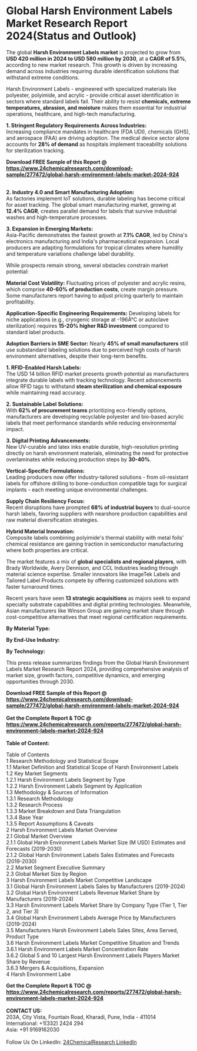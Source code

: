 <h1>Global Harsh Environment Labels Market Research Report 2024(Status and Outlook)</h1><p>The global <strong>Harsh Environment Labels market</strong> is projected to grow from <strong>USD 420 million in 2024 to USD 580 million by 2030</strong>, at a <strong>CAGR of 5.5%</strong>, according to new market research. This growth is driven by increasing demand across industries requiring durable identification solutions that withstand extreme conditions.</p><p>Harsh Environment Labels - engineered with specialized materials like polyester, polyimide, and acrylic - provide critical asset identification in sectors where standard labels fail. Their ability to resist <strong>chemicals, extreme temperatures, abrasion, and moisture</strong> makes them essential for industrial operations, healthcare, and high-tech manufacturing.</p><p><strong>1. Stringent Regulatory Requirements Across Industries:</strong><br>
Increasing compliance mandates in healthcare (FDA UDI), chemicals (GHS), and aerospace (FAA) are driving adoption. The medical device sector alone accounts for <strong>28% of demand</strong> as hospitals implement traceability solutions for sterilization tracking.</p><div><b>Download FREE Sample of this Report @ 
            <a href="https://www.24chemicalresearch.com/download-sample/277472/global-harsh-environment-labels-market-2024-924">
            https://www.24chemicalresearch.com/download-sample/277472/global-harsh-environment-labels-market-2024-924</a></b></div><br><p><strong>2. Industry 4.0 and Smart Manufacturing Adoption:</strong><br>
As factories implement IoT solutions, durable labeling has become critical for asset tracking. The global smart manufacturing market, growing at <strong>12.4% CAGR</strong>, creates parallel demand for labels that survive industrial washes and high-temperature processes.</p><p><strong>3. Expansion in Emerging Markets:</strong><br>
Asia-Pacific demonstrates the fastest growth at <strong>7.1% CAGR</strong>, led by China's electronics manufacturing and India's pharmaceutical expansion. Local producers are adapting formulations for tropical climates where humidity and temperature variations challenge label durability.</p><p>While prospects remain strong, several obstacles constrain market potential:</p><p><strong>Material Cost Volatility:</strong> Fluctuating prices of polyester and acrylic resins, which comprise <strong>40-60% of production costs</strong>, create margin pressure. Some manufacturers report having to adjust pricing quarterly to maintain profitability.</p><p><strong>Application-Specific Engineering Requirements:</strong> Developing labels for niche applications (e.g., cryogenic storage at -196Â°C or autoclave sterilization) requires <strong>15-20% higher R&amp;D investment</strong> compared to standard label products.</p><p><strong>Adoption Barriers in SME Sector:</strong> Nearly <strong>45% of small manufacturers</strong> still use substandard labeling solutions due to perceived high costs of harsh environment alternatives, despite their long-term benefits.</p><p><strong>1. RFID-Enabled Harsh Labels:</strong><br>
The USD 14 billion RFID market presents growth potential as manufacturers integrate durable labels with tracking technology. Recent advancements allow RFID tags to withstand <strong>steam sterilization and chemical exposure</strong> while maintaining read accuracy.</p><p><strong>2. Sustainable Label Solutions:</strong><br>
With <strong>62% of procurement teams</strong> prioritizing eco-friendly options, manufacturers are developing recyclable polyester and bio-based acrylic labels that meet performance standards while reducing environmental impact.</p><p><strong>3. Digital Printing Advancements:</strong><br>
New UV-curable and latex inks enable durable, high-resolution printing directly on harsh environment materials, eliminating the need for protective overlaminates while reducing production steps by <strong>30-40%</strong>.</p><p><strong>Vertical-Specific Formulations:</strong><br>
	Leading producers now offer industry-tailored solutions - from oil-resistant labels for offshore drilling to bone-conduction compatible tags for surgical implants - each meeting unique environmental challenges.</p><p><strong>Supply Chain Resiliency Focus:</strong><br>
	Recent disruptions have prompted <strong>68% of industrial buyers</strong> to dual-source harsh labels, favoring suppliers with nearshore production capabilities and raw material diversification strategies.</p><p><strong>Hybrid Material Innovation:</strong><br>
	Composite labels combining polyimide's thermal stability with metal foils' chemical resistance are gaining traction in semiconductor manufacturing where both properties are critical.</p><p>The market features a mix of <strong>global specialists and regional players</strong>, with Brady Worldwide, Avery Dennison, and CCL Industries leading through material science expertise. Smaller innovators like ImageTek Labels and Tailored Label Products compete by offering customized solutions with faster turnaround times.</p><p>Recent years have seen <strong>13 strategic acquisitions</strong> as majors seek to expand specialty substrate capabilities and digital printing technologies. Meanwhile, Asian manufacturers like Winson Group are gaining market share through cost-competitive alternatives that meet regional certification requirements.</p><p><strong>By Material Type:</strong></p><p><strong>By End-Use Industry:</strong></p><p><strong>By Technology:</strong></p><p>This press release summarizes findings from the Global Harsh Environment Labels Market Research Report 2024, providing comprehensive analysis of market size, growth factors, competitive dynamics, and emerging opportunities through 2030.</p><div><b>Download FREE Sample of this Report @ 
            <a href="https://www.24chemicalresearch.com/download-sample/277472/global-harsh-environment-labels-market-2024-924">
            https://www.24chemicalresearch.com/download-sample/277472/global-harsh-environment-labels-market-2024-924</a></b></div><br><div><b>Get the Complete Report & TOC @ 
            <a href="https://www.24chemicalresearch.com/reports/277472/global-harsh-environment-labels-market-2024-924">
            https://www.24chemicalresearch.com/reports/277472/global-harsh-environment-labels-market-2024-924</a></b></div><br>
            <b>Table of Content:</b><p>Table of Contents<br />
1 Research Methodology and Statistical Scope<br />
1.1 Market Definition and Statistical Scope of Harsh Environment Labels<br />
1.2 Key Market Segments<br />
1.2.1 Harsh Environment Labels Segment by Type<br />
1.2.2 Harsh Environment Labels Segment by Application<br />
1.3 Methodology & Sources of Information<br />
1.3.1 Research Methodology<br />
1.3.2 Research Process<br />
1.3.3 Market Breakdown and Data Triangulation<br />
1.3.4 Base Year<br />
1.3.5 Report Assumptions & Caveats<br />
2 Harsh Environment Labels Market Overview<br />
2.1 Global Market Overview<br />
2.1.1 Global Harsh Environment Labels Market Size (M USD) Estimates and Forecasts (2019-2030)<br />
2.1.2 Global Harsh Environment Labels Sales Estimates and Forecasts (2019-2030)<br />
2.2 Market Segment Executive Summary<br />
2.3 Global Market Size by Region<br />
3 Harsh Environment Labels Market Competitive Landscape<br />
3.1 Global Harsh Environment Labels Sales by Manufacturers (2019-2024)<br />
3.2 Global Harsh Environment Labels Revenue Market Share by Manufacturers (2019-2024)<br />
3.3 Harsh Environment Labels Market Share by Company Type (Tier 1, Tier 2, and Tier 3)<br />
3.4 Global Harsh Environment Labels Average Price by Manufacturers (2019-2024)<br />
3.5 Manufacturers Harsh Environment Labels Sales Sites, Area Served, Product Type<br />
3.6 Harsh Environment Labels Market Competitive Situation and Trends<br />
3.6.1 Harsh Environment Labels Market Concentration Rate<br />
3.6.2 Global 5 and 10 Largest Harsh Environment Labels Players Market Share by Revenue<br />
3.6.3 Mergers & Acquisitions, Expansion<br />
4 Harsh Environment Labe</p><div><b>Get the Complete Report & TOC @ 
            <a href="https://www.24chemicalresearch.com/reports/277472/global-harsh-environment-labels-market-2024-924">
            https://www.24chemicalresearch.com/reports/277472/global-harsh-environment-labels-market-2024-924</a></b></div><br><b>CONTACT US:</b><br>
            203A, City Vista, Fountain Road, Kharadi, Pune, India - 411014<br>
            International: +1(332) 2424 294<br>
            Asia: +91 9169162030 <br><br>
            Follow Us On LinkedIn: <a href="https://www.linkedin.com/company/24chemicalresearch/">24ChemicalResearch LinkedIn</a>